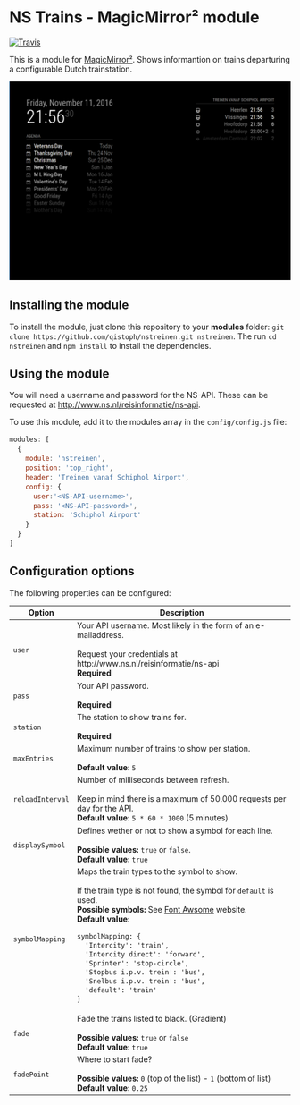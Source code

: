 # NS Trains - MagicMirror² module

<a href="https://travis-ci.org/qistoph/MMM-nstreinen">
  <img src="https://travis-ci.org/qistoph/MMM-nstreinen.svg" alt="Travis">
</a>

This is a module for [MagicMirror²](https://github.com/MichMich/MagicMirror).
Shows informantion on trains departuring a configurable Dutch trainstation.

![Example Visualization](.previews/nstreinen.png)

## Installing the module

To install the module, just clone this repository to your __modules__ folder:
`git clone https://github.com/qistoph/nstreinen.git nstreinen`.
The run `cd nstreinen` and `npm install` to install the dependencies.

## Using the module

You will need a username and password for the NS-API.
These can be requested at <http://www.ns.nl/reisinformatie/ns-api>.

To use this module, add it to the modules array in the `config/config.js` file:

```javascript
modules: [
  {
    module: 'nstreinen',
    position: 'top_right',
    header: 'Treinen vanaf Schiphol Airport',
    config: {
      user:'<NS-API-username>',
      pass: '<NS-API-password>',
      station: 'Schiphol Airport'
    }
  }
]
```

## Configuration options

The following properties can be configured:

<table width="100%">
  <thead>
    <tr>
      <th>Option</th>
      <th width="100%">Description</th>
    </tr>
  </thead>
  <tbody>
    <tr>
      <td><code>user</code></td>
      <td>Your API username. Most likely in the form of an e-mailaddress.<br>
      <br>Request your credentials at http://www.ns.nl/reisinformatie/ns-api
      <br><b>Required</b></td>
    </tr>
    <tr>
      <td><code>pass</code></td>
      <td>Your API password.<br>
      <br><b>Required</b></td>
    </tr>
    <tr>
      <td><code>station</code></td>
      <td>The station to show trains for.<br>
      <br><b>Required</b></td>
    </tr>
    <tr>
      <td><code>maxEntries</code></td>
      <td>Maximum number of trains to show per station.<br>
      <br><b>Default value:</b> <code>5</code></td>
    </tr>
    <tr>
      <td><code>reloadInterval</code></td>
      <td>Number of milliseconds between refresh.<br>
      <br>Keep in mind there is a maximum of 50.000 requests per day for the API.
      <br><b>Default value:</b> <code>5 * 60 * 1000</code> (5 minutes)</td>
    </tr>
    <tr>
      <td><code>displaySymbol</code></td>
      <td>Defines wether or not to show a symbol for each line.<br>
      <br><b>Possible values:</b> <code>true</code> or <code>false</code>.
      <br><b>Default value:</b> <code>true</code></td>
    </tr>
    <tr>
      <td><code>symbolMapping</code></td>
      <td>Maps the train types to the symbol to show.<br>
      <br>If the train type is not found, the symbol for
        <code>default</code> is used.
      <br><b>Possible symbols:</b>
        See <a href="http://fontawesome.io/icons/" target="_blank">Font Awsome</a>
        website.
      <br><b>Default value:</b><br><pre><code>symbolMapping: {
  'Intercity': 'train',
  'Intercity direct': 'forward',
  'Sprinter': 'stop-circle',
  'Stopbus i.p.v. trein': 'bus',
  'Snelbus i.p.v. trein': 'bus',
  'default': 'train'
}</pre></code>
      </td>
    </tr>
    <tr>
      <td><code>fade</code></td>
      <td>Fade the trains listed to black. (Gradient)<br>
        <br><b>Possible values:</b> <code>true</code> or <code>false</code>
        <br><b>Default value:</b> <code>true</code>
      </td>
    </tr>
    <tr>
      <td><code>fadePoint</code></td>
      <td>Where to start fade?<br>
        <br><b>Possible values:</b>
          <code>0</code> (top of the list) -
          <code>1</code> (bottom of list)
        <br><b>Default value:</b> <code>0.25</code>
      </td>
    </tr>
  </tbody>
</table>
